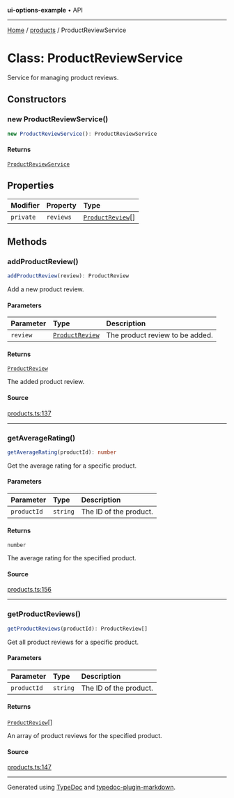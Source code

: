 **ui-options-example** • API

***

[Home](../../README.md) / [products](../README.md) / ProductReviewService

# Class: ProductReviewService

Service for managing product reviews.

## Constructors

### new ProductReviewService()

```ts
new ProductReviewService(): ProductReviewService
```

#### Returns

[`ProductReviewService`](ProductReviewService.md)

## Properties

| Modifier | Property | Type |
| :------ | :------ | :------ |
| `private` | `reviews` | [`ProductReview`](../interfaces/ProductReview.md)[] |

## Methods

### addProductReview()

```ts
addProductReview(review): ProductReview
```

Add a new product review.

#### Parameters

| Parameter | Type | Description |
| :------ | :------ | :------ |
| `review` | [`ProductReview`](../interfaces/ProductReview.md) | The product review to be added. |

#### Returns

[`ProductReview`](../interfaces/ProductReview.md)

The added product review.

#### Source

[products.ts:137](https://github.com/tgreyuk/typedoc-plugin-markdown-examples/blob/6bbf2a3/examples/01-typedoc-plugin-markdown/src/products.ts#L137)

***

### getAverageRating()

```ts
getAverageRating(productId): number
```

Get the average rating for a specific product.

#### Parameters

| Parameter | Type | Description |
| :------ | :------ | :------ |
| `productId` | `string` | The ID of the product. |

#### Returns

`number`

The average rating for the specified product.

#### Source

[products.ts:156](https://github.com/tgreyuk/typedoc-plugin-markdown-examples/blob/6bbf2a3/examples/01-typedoc-plugin-markdown/src/products.ts#L156)

***

### getProductReviews()

```ts
getProductReviews(productId): ProductReview[]
```

Get all product reviews for a specific product.

#### Parameters

| Parameter | Type | Description |
| :------ | :------ | :------ |
| `productId` | `string` | The ID of the product. |

#### Returns

[`ProductReview`](../interfaces/ProductReview.md)[]

An array of product reviews for the specified product.

#### Source

[products.ts:147](https://github.com/tgreyuk/typedoc-plugin-markdown-examples/blob/6bbf2a3/examples/01-typedoc-plugin-markdown/src/products.ts#L147)

***

Generated using [TypeDoc](https://typedoc.org) and [typedoc-plugin-markdown](https://typedoc-plugin-markdown.org).
